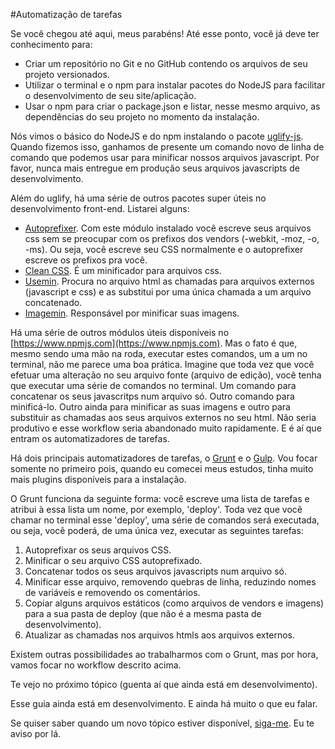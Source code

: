 #Automatização de tarefas

Se você chegou até aqui, meus parabéns! Até esse ponto, você já deve ter conhecimento para:

* Criar um repositório no Git e no GitHub contendo os arquivos de seu projeto versionados.
* Utilizar o terminal e o npm para instalar pacotes do NodeJS para facilitar o desenvolvimento de seu site/aplicação.
* Usar o npm para criar o package.json e listar, nesse mesmo arquivo, as dependências do seu projeto no momento da instalação.

Nós vimos o básico do NodeJS e do npm instalando o pacote [uglify-js](https://www.npmjs.com/package/uglify-js). Quando fizemos isso, ganhamos de presente um comando novo de linha de comando que podemos usar para minificar nossos arquivos javascript. Por favor, nunca mais entregue em produção seus arquivos javascripts de desenvolvimento.

Além do uglify, há uma série de outros pacotes super úteis no desenvolvimento front-end. Listarei alguns:

* [Autoprefixer](https://www.npmjs.com/package/autoprefixer). Com este módulo instalado  você escreve seus arquivos css sem se preocupar com os prefixos dos vendors (-webkit, -moz, -o, -ms). Ou seja, você escreve seu CSS normalmente e o autoprefixer escreve os prefixos pra você. 
* [Clean CSS](https://www.npmjs.com/package/clean-css). É um minificador para arquivos css.
* [Usemin](https://www.npmjs.com/package/usemin-cli). Procura no arquivo  html as chamadas para arquivos externos (javascript e css) e as substitui por uma única chamada a um arquivo concatenado.
* [Imagemin](https://github.com/imagemin/imagemin-cli). Responsável por minificar suas imagens.


Há uma série de outros módulos úteis disponíveis no [https://www.npmjs.com](https://www.npmjs.com). Mas o fato é que, mesmo sendo uma mão na roda, executar estes comandos, um a um no terminal, não me parece uma boa prática. Imagine que toda vez que você efetuar uma alteração no seu arquivo fonte (arquivo de edição), você tenha que executar uma série de comandos no terminal. Um comando para concatenar os seus javascritps num arquivo só. Outro comando para minificá-lo. Outro ainda para minificar as suas imagens e outro para substituir as chamadas aos seus arquivos externos no seu html. Não seria produtivo e esse workflow seria abandonado muito rapidamente. E é aí que entram os automatizadores de tarefas.

Há dois principais automatizadores de tarefas, o [Grunt](http://gruntjs.com/) e o [Gulp](http://gulpjs.com/). Vou focar somente no primeiro pois, quando eu comecei meus estudos, tinha muito mais plugins disponíveis para a instalação.

O Grunt funciona da seguinte forma: você escreve uma lista de tarefas e atribui à essa lista um nome, por exemplo, 'deploy'. Toda vez que você chamar no terminal esse 'deploy', uma série de comandos será executada, ou seja, você poderá, de uma única vez, executar as seguintes tarefas:
1. Autoprefixar os seus arquivos CSS.
2. Minificar o seu arquivo CSS autoprefixado.
3. Concatenar todos os seus arquivos javascripts num arquivo só.
4. Minificar esse arquivo, removendo quebras de linha, reduzindo nomes de variáveis e removendo os comentários.
5. Copiar alguns arquivos estáticos (como arquivos de vendors e imagens) para a sua pasta de deploy (que não é a mesma pasta de desenvolvimento).
6. Atualizar as chamadas nos arquivos htmls aos arquivos externos. 

Existem outras possibilidades ao trabalharmos com o Grunt, mas por hora, vamos focar no workflow descrito acima.

Te vejo no próximo tópico (guenta aí que ainda está em desenvolvimento).



Esse guia ainda está em desenvolvimento. E ainda há muito o que eu falar.

Se quiser saber quando um novo tópico estiver disponível, [siga-me](http://twitter.com/tapmorales). Eu te aviso por lá.

